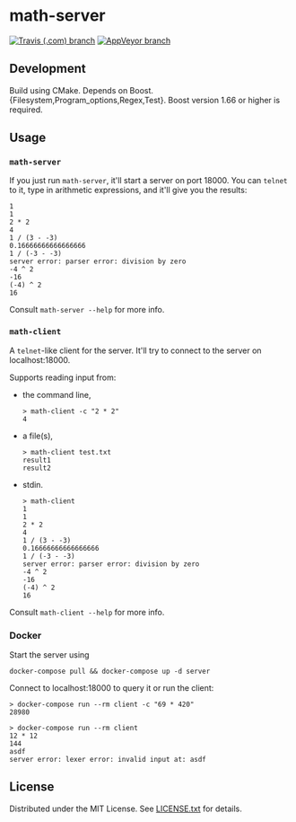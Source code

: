 math-server
===========

[![Travis (.com) branch](https://img.shields.io/travis/com/egor-tensin/math-server/master?label=Travis%20%28GCC,%20Docker%29)](https://travis-ci.com/egor-tensin/math-server)
[![AppVeyor branch](https://img.shields.io/appveyor/ci/egor-tensin/math-server/master?label=AppVeyor%20%28Visual%20Studio%29)](https://ci.appveyor.com/project/egor-tensin/math-server/branch/master)

Development
-----------

Build using CMake.
Depends on Boost.{Filesystem,Program_options,Regex,Test}.
Boost version 1.66 or higher is required.

Usage
-----

### `math-server`

If you just run `math-server`, it'll start a server on port 18000.
You can `telnet` to it, type in arithmetic expressions, and it'll give you the
results:

    1
    1
    2 * 2
    4
    1 / (3 - -3)
    0.16666666666666666
    1 / (-3 - -3)
    server error: parser error: division by zero
    -4 ^ 2
    -16
    (-4) ^ 2
    16

Consult `math-server --help` for more info.

### `math-client`

A `telnet`-like client for the server.
It'll try to connect to the server on localhost:18000.

Supports reading input from:

* the command line,

      > math-client -c "2 * 2"
      4

* a file(s),

      > math-client test.txt
      result1
      result2

* stdin.

      > math-client
      1
      1
      2 * 2
      4
      1 / (3 - -3)
      0.16666666666666666
      1 / (-3 - -3)
      server error: parser error: division by zero
      -4 ^ 2
      -16
      (-4) ^ 2
      16

Consult `math-client --help` for more info.

### Docker

Start the server using

    docker-compose pull && docker-compose up -d server

Connect to localhost:18000 to query it or run the client:

    > docker-compose run --rm client -c "69 * 420"
    28980

    > docker-compose run --rm client
    12 * 12
    144
    asdf
    server error: lexer error: invalid input at: asdf

License
-------

Distributed under the MIT License.
See [LICENSE.txt] for details.

[LICENSE.txt]: LICENSE.txt
